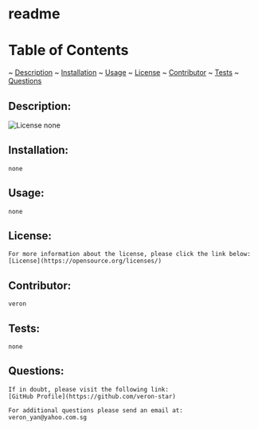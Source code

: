 # readme
    

#   Table of Contents
~   [Description](#description)
~   [Installation](#installation)
~   [Usage](#usage)
~   [License](#license) 
~   [Contributor](#contributor)
~   [Tests](#test)
~   [Questions](#question)

## Description:
![License](https://img.shields.io/badge/License--blue.svg "License Badge")
    none

## Installation:
    none

## Usage:
    none

## License:
    For more information about the license, please click the link below:
    [License](https://opensource.org/licenses/)

## Contributor:
    veron

## Tests:
    none

## Questions:
    If in doubt, please visit the following link:
    [GitHub Profile](https://github.com/veron-star)

    For additional questions please send an email at: veron_yan@yahoo.com.sg

